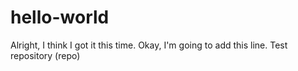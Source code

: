 # hello-world
Alright, I think I got it this time.
Okay, I'm going to add this line.
Test repository (repo)
